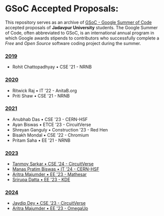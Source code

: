 # GSoC Accepted Proposals:

This repository serves as an archive of [GSoC - Google Summer of Code](https://summerofcode.withgoogle.com/) accepted proposals of **Jadavpur University** students. The Google Summer of Code, often abbreviated to GSoC, is an international annual program in which Google awards stipends to contributors who successfully complete a _Free_ and _Open Source_ software coding project during the summer.

### [2019](2019)

- Rohit Chattopadhyay • CSE '21 - NRNB

### [2020](2020)

- Ritwick Raj • IT '22 - AnitaB.org
- Priti Shaw • CSE '21 - NRNB

### [2021](2021)

- Anubhab Das • CSE '23 - CERN-HSF
- Ayan Biswas • ETCE '23 - CircuitVerse
- Shreyan Ganguly • Construction '23 - Red Hen
- Bisakh Mondal • CSE '22 - Chromium
- Pritam Saha • EE '21 - NRNB

### [2023](2023)

- [Tanmoy Sarkar • CSE '24 - CircuitVerse](2023/CircuitVerse%20-%202023%20-%20Tanmoy%20Sarkar.pdf)
- [Manas Pratim Biswas • IT '24 - CERN-HSF](2023/CERN%20-%202023%20-%20Manas%20Pratim%20Biswas.pdf)
- [Aritra Majumder • EE '23 - Mathesar](2023/Mathesar%20-%202023%20-%20Aritra%20Majumder.pdf)
- [Srirupa Datta • EE '23 - KDE](2023/KDE%20-%202023%20-%20Srirupa%20Datta.pdf)

### [2024](2024)

- [Jaydip Dey • CSE '23 - CircuitVerse](2024/CircuitVerse%20-%202024%20-%20Jaydip%20Dey.pdf)
- [Aritra Majumder • EE '23 - OmegaUp ](2024/OmegaUp%20-%202024%20-%20Aritra%20Majumder.pdf)
